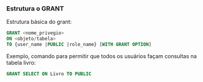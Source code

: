 ### Estrutura o GRANT

Estrutura básica do grant:
```sql
GRANT <nome_privegio> 
ON <objeto/tabela>
TO {user_name |PUBLIC |role_name} [WITH GRANT OPTION]
```

Exemplo, comando para permitir que todos os usuários façam consultas na tabela livro:
```sql
GRANT SELECT ON Livro TO PUBLIC
```

